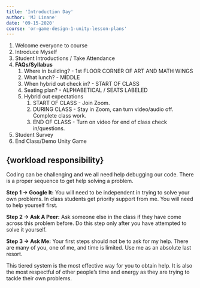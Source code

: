 ```yaml
---
title: 'Introduction Day'
author: 'MJ Linane'
date: '09-15-2020'
course: 'or-game-design-1-unity-lesson-plans'
---
```


1. Welcome everyone to course
2. Introduce Myself
3. Student Introductions / Take Attendance
4. **FAQs/Syllabus**
   1. Where in building? - 1st FLOOR CORNER OF ART AND MATH WINGS
   2. What lunch? - MIDDLE
   3. When hybrid out check in? - START OF CLASS
   4. Seating plan? - ALPHABETICAL / SEATS LABELED
   5. Hybrid out expectations
      1. START OF CLASS - Join Zoom.
      2. DURING CLASS - Stay in Zoom, can turn video/audio off. Complete class work.
      3. END OF CLASS - Turn on video for end of class check in/questions.
5. Student Survey
6. End Class/Demo Unity Game

## {workload responsibility}

Coding can be challenging and we all need help debugging our code. There is a proper sequence to get help solving a problem.

**Step 1 -> Google It:** You will need to be independent in trying to solve your own problems. In class students get priority support from me. You will need to help yourself first.

**Step 2 -> Ask A Peer:** Ask someone else in the class if they have come across this problem before. Do this step only after you have attempted to solve it yourself.

**Step 3 -> Ask Me:** Your first steps should not be to ask for my help. There are many of you, one of me, and time is limited. Use me as an absolute last resort.

This tiered system is the most effective way for you to obtain help. It is also the most respectful of other people’s time and energy as they are trying to tackle their own problems.
